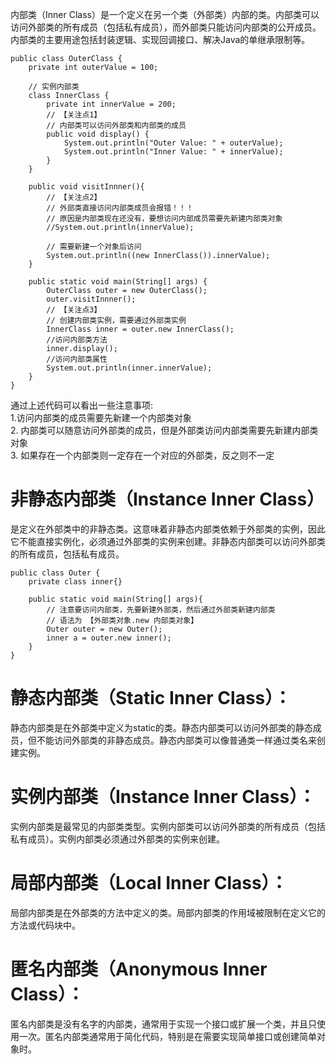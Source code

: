 内部类（Inner Class）是一个定义在另一个类（外部类）内部的类。内部类可以访问外部类的所有成员（包括私有成员），而外部类只能访问内部类的公开成员。内部类的主要用途包括封装逻辑、实现回调接口、解决Java的单继承限制等。</br>

```
public class OuterClass {  
    private int outerValue = 100;  
  
    // 实例内部类  
    class InnerClass {  
        private int innerValue = 200;  
        // 【关注点1】
        // 内部类可以访问外部类和内部类的成员
        public void display() {  
            System.out.println("Outer Value: " + outerValue);  
            System.out.println("Inner Value: " + innerValue);  
        }  
    }

    public void visitInnner(){
        // 【关注点2】
        // 外部类直接访问内部类成员会报错！！！
        // 原因是内部类现在还没有，要想访问内部成员需要先新建内部类对象
        //System.out.println(innerValue);
        
        // 需要新建一个对象后访问
        System.out.println((new InnerClass()).innerValue);
    }
  
    public static void main(String[] args) {  
        OuterClass outer = new OuterClass();
        outer.visitInnner();
        // 【关注点3】
        // 创建内部类实例，需要通过外部类实例  
        InnerClass inner = outer.new InnerClass();
        //访问内部类方法
        inner.display();
        //访问内部类属性
        System.out.println(inner.innerValue);
    }  
}
```

通过上述代码可以看出一些注意事项:</br>
1.访问内部类的成员需要先新建一个内部类对象 </br>
2. 内部类可以随意访问外部类的成员，但是外部类访问内部类需要先新建内部类对象</br>
3. 如果存在一个内部类则一定存在一个对应的外部类，反之则不一定</br>

<h1>非静态内部类（Instance Inner Class）</h1>
是定义在外部类中的非静态类。这意味着非静态内部类依赖于外部类的实例，因此它不能直接实例化，必须通过外部类的实例来创建。非静态内部类可以访问外部类的所有成员，包括私有成员。</br>

```
public class Outer {
    private class inner{}

    public static void main(String[] args){
        // 注意要访问内部类，先要新建外部类，然后通过外部类新建内部类
        // 语法为 【外部类对象.new 内部类对象】
        Outer outer = new Outer();
        inner a = outer.new inner();
    }
}
```


<h1>静态内部类（Static Inner Class）：</h1>
静态内部类是在外部类中定义为static的类。静态内部类可以访问外部类的静态成员，但不能访问外部类的非静态成员。静态内部类可以像普通类一样通过类名来创建实例。</br>

<h1>实例内部类（Instance Inner Class）：</h1>
实例内部类是最常见的内部类类型。实例内部类可以访问外部类的所有成员（包括私有成员）。实例内部类必须通过外部类的实例来创建。</br>

<h1>局部内部类（Local Inner Class）：</h1>
局部内部类是在外部类的方法中定义的类。局部内部类的作用域被限制在定义它的方法或代码块中。</br>

<h1>匿名内部类（Anonymous Inner Class）：</h1>
匿名内部类是没有名字的内部类，通常用于实现一个接口或扩展一个类，并且只使用一次。匿名内部类通常用于简化代码，特别是在需要实现简单接口或创建简单对象时。</br>

